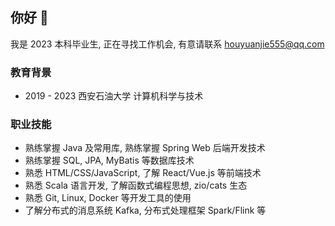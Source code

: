 ## 你好 👋

我是 2023 本科毕业生, 正在寻找工作机会, 有意请联系 [houyuanjie555@qq.com](mailto:houyuanjie555@qq.com)

### 教育背景

- 2019 - 2023 西安石油大学 计算机科学与技术

### 职业技能

- 熟练掌握 Java 及常用库, 熟练掌握 Spring Web 后端开发技术
- 熟练掌握 SQL, JPA, MyBatis 等数据库技术
- 熟悉 HTML/CSS/JavaScript, 了解 React/Vue.js 等前端技术
- 熟悉 Scala 语言开发, 了解函数式编程思想, zio/cats 生态
- 熟悉 Git, Linux, Docker 等开发工具的使用
- 了解分布式的消息系统 Kafka, 分布式处理框架 Spark/Flink 等
